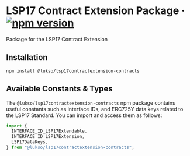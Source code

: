 # LSP17 Contract Extension Package &middot; [![npm version](https://img.shields.io/npm/v/@lukso/lsp17contractextension-contracts.svg?style=flat)](https://www.npmjs.com/package/@lukso/lsp17contractextension-contracts)

Package for the LSP17 Contract Extension

## Installation

```console
npm install @lukso/lsp17contractextension-contracts
```

## Available Constants & Types

The `@lukso/lsp17contractextension-contracts` npm package contains useful constants such as interface IDs, and ERC725Y data keys related to the LSP17 Standard. You can import and access them as follows:

```js
import {
  INTERFACE_ID_LSP17Extendable,
  INTERFACE_ID_LSP17Extension,
  LSP17DataKeys,
} from "@lukso/lsp17contractextension-contracts";
```
